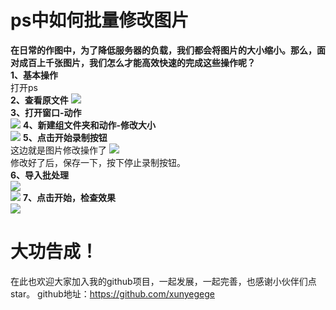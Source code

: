# ps中如何批量修改图片  
**在日常的作图中，为了降低服务器的负载，我们都会将图片的大小缩小。那么，面对成百上千张图片，我们怎么才能高效快速的完成这些操作呢？**    
**1、基本操作**  
打开ps  
**2、查看原文件**
![](https://raw.githubusercontent.com/xunyegege/picgo_repo/master/G%3A%5Cgithub%5Cpicgo_repo20180710112341.png)  
**3、打开窗口-动作**  
![](https://ws1.sinaimg.cn/mw690/8937c74fly1ft4lsqfi0kj21hc0u04qp.jpg)
**4、新建组文件夹和动作-修改大小**  
![](https://raw.githubusercontent.com/xunyegege/picgo_repo/master/G%3A%5Cgithub%5Cpicgo_repo20180710114731.png)
**5、点击开始录制按钮**  
这边就是图片修改操作了 
![](https://raw.githubusercontent.com/xunyegege/picgo_repo/master/G%3A%5Cgithub%5Cpicgo_repo20180710115153.png)   
修改好了后，保存一下，按下停止录制按钮。  
**6、导入批处理**  
![](https://raw.githubusercontent.com/xunyegege/picgo_repo/master/G%3A%5Cgithub%5Cpicgo_repo20180710115444.png)   
![](https://raw.githubusercontent.com/xunyegege/picgo_repo/master/G%3A%5Cgithub%5Cpicgo_repo20180710120214.png)
**7、点击开始，检查效果**  
![](https://raw.githubusercontent.com/xunyegege/picgo_repo/master/G%3A%5Cgithub%5Cpicgo_repo20180710120341.png)  
# 大功告成！  


在此也欢迎大家加入我的github项目，一起发展，一起完善，也感谢小伙伴们点star。 
github地址：https://github.com/xunyegege